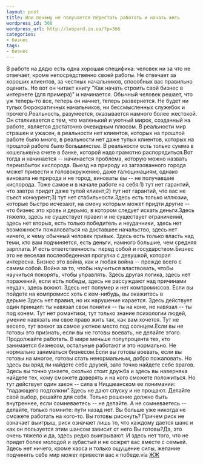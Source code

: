 ```yaml
---
layout: post
title: Или почему не получается перестать работать и начать жить
wordpress_id: 366
wordpress_url: http://leopard.in.ua/?p=366
categories:
- бизнес
tags:
- бизнес
---
```

В работе на дядю есть одна хорошая специфика: человек ни за что не отвечает, кроме непосредственно своей работы. Не отвечает за хороших клиентов, за честных начальников, способных вас правильно оценить. Но вот он читает книгу "Как начать строить свой бизнес в интернете (для примера)" и начинается. Обычный человек решает, что уж теперь-то все, теперь он начнет, теперь развернется. Не будет ни тупых бюрократичных начальников, ни бессмысленных служебок и прочего.Реальность, разумеется, оказывается намного более жестокой. Он сталкивается с тем, что маленький и уютный мирок, созданный на работе, является достаточно очевидным плюсом. В реальности мир страшен и ужасен, в реальности нет клиентов, которых на прошлой работе было много, в реальности нет даже тупых клиентов, которых на прошлой работе было большинстве. В реальности есть только сумма в кошельке/на счете в банке, которой надо грамотно распорядиться.<!--more-->Вот тогда и начинается -- начинается проблема, которую можно назвать переизбыток кислорода. Выезд на природу из загазованного города может привести к головокружению, даже галюцинациям, однако виновата не природа и не город, виноваты вы -- не получавшие кислорода. Тоже самое и в начале работе на себя:1) тут нет гарантий, что завтра придет даже тупой клиент;2) тут нет гарантий, что вас не съест конкурент;3) тут нет стабильности.Здесь есть только иллюзии, которые быстро исчезают, на смену которым может придти другие -- что бизнес это кровь и дерьмо, в котором следует искать деньги.Здесь тяжело, здесь не существует правил и не существует ограничений, здесь нет вторых, есть только победитель и неудачники, здесь нет возможности пожаловаться на доставшее начальство, здесь нет ничего, к чему обычный человек привык. Здесь есть только власть над теми, кто вам подчиняется, есть деньги, намного большие, чем средняя зарплата. И есть ответственность: перед собой и государством.Бизнес это не веселая послеобеденная прогулка с девушкой, которая интересна. Бизнес это война, как и любая война -- прежде всего с самим собой. Война за то, чтобы научиться властвовать, чтобы научиться покорять, чтобы управлять. Здесь другая логика, здесь нет поражений, если есть победы, здесь не рассуждают над причинами неудач, здесь воюют. Здесь нет полумер и нет компромиссов. Если вы пойдете на компромисс хоть с кем-нибудь, вы окажитесь в дерьме.Здесь нет правил, но их нарушение карается. Здесь действует один принцип: ты навязал свои понятия -- ты на коне, не навязал -- ты под конем. Тут нет романтики, тут только знание психологии людей, умение навязать им свое право жить так, как вам хочется. Тут не весело, тут воюют за самое уютное место под солнцем.Если вы не готовы это признать, если вы не готовы воевать, не делайте этого. Продолжайте работать. В мире меньше полупроцента тех, кто занимается бизнесом, остальные работают и это нормально. Не нормально заниматься бизнесом.Если вы готовы воевать, если вы готовы на многое, готовы стать ненормальным, добро пожаловать. Но здесь вы вряд ли найдете себе друзей, зато точно найдете себе врагов. Здесь вы точно узнаете, сколько стоит дружба и здесь вы наверняка найдете тех, кому сможете доверять и на кого сможете положиться. Но тут действует один закон -- сила в Ницшеанском ее понимании: "падающего подтолкни".Здесь не дают спуску и не прощают. Делайте свой выбор, решайте для себя. Только решение должно быть внутреннее, если сомневаетесь -- не делайте. А не сомневаетесь -- делайте, только помните: пути назад нет. Вы больше уже никогда не сможете работать на кого-то. Вы готовы рискнуть? Причем риск не означает выигрыш, риск означает лишь то, что каждому дается шанс и как он пользуется этим шансом зависит от него.Вы готовы?Да, это очень тяжело и да, здесь редко выигрывают. И здесь нет того, что не придет более молодой и зубастый и не сожрет вас вместе с семьей. Здесь нет ничего, кроме хаоса и только ощущение силы, желание подчинить себе мир может привести вас к победе.via [ЖЖ](http://roman-mix.livejournal.com/)
